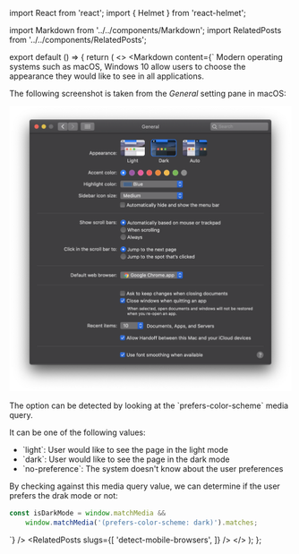 import React from 'react';
import { Helmet } from 'react-helmet';

import Markdown from '../../components/Markdown';
import RelatedPosts from '../../components/RelatedPosts';

export default () => {
    return (
<>
<Helmet>
    <meta name='keywords' content='detect dark mode, prefers-color-scheme' />
</Helmet>
<Markdown
    content={`
Modern operating systems such as macOS, Windows 10 allow users to choose the appearance they would 
like to see in all applications.

The following screenshot is taken from the _General_ setting pane in macOS:

![Set the dark mode in macOS](/assets/appearance-setting.png)

The option can be detected by looking at the \`prefers-color-scheme\` media query.

It can be one of the following values:
* \`light\`: User would like to see the page in the light mode
* \`dark\`: User would like to see the page in the dark mode
* \`no-preference\`: The system doesn't know about the user preferences

By checking against this media query value, we can determine if the user prefers the drak mode or not: 

~~~ javascript
const isDarkMode = window.matchMedia && 
    window.matchMedia('(prefers-color-scheme: dark)').matches;
~~~
`}
/>
<RelatedPosts
    slugs={[
        'detect-mobile-browsers',
    ]}
/>
</>
    );
};
